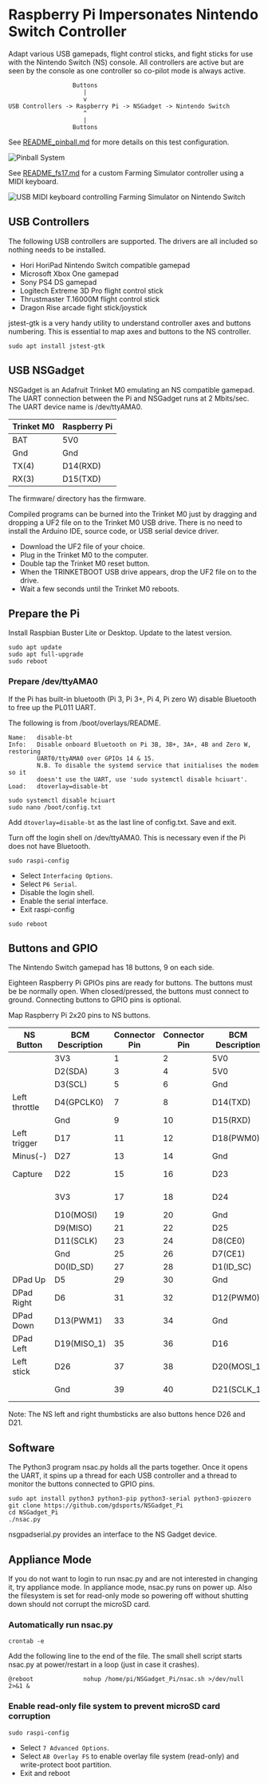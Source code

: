 # Raspberry Pi Impersonates Nintendo Switch Controller

Adapt various USB gamepads, flight control sticks, and fight sticks for use
with the Nintendo Switch (NS) console. All controllers are active but are seen
by the console as one controller so co-pilot mode is always active.

```
                  Buttons
                     |
                     v
USB Controllers -> Raspberry Pi -> NSGadget -> Nintendo Switch
                     ^
                     |
                  Buttons
```

See [README_pinball.md](./README_pinball.md) for more details on this test configuration.

![Pinball System](./images/pinball_system_small.jpg)

See [README_fs17.md](./README_fs17.md) for a custom Farming Simulator controller using a MIDI keyboard.

![USB MIDI keyboard controlling Farming Simulator on Nintendo Switch](./images/farm_sim_midi_small.jpg)

## USB Controllers

The following USB controllers are supported. The drivers are all included so
nothing needs to be installed.

* Hori HoriPad Nintendo Switch compatible gamepad
* Microsoft Xbox One gamepad
* Sony PS4 DS gamepad
* Logitech Extreme 3D Pro flight control stick
* Thrustmaster T.16000M flight control stick
* Dragon Rise arcade fight stick/joystick

jstest-gtk is a very handy utility to understand controller axes and buttons
numbering. This is essential to map axes and buttons to the NS controller.

```
sudo apt install jstest-gtk
```

## USB NSGadget

NSGadget is an Adafruit Trinket M0 emulating an NS compatible gamepad. The UART
connection between the Pi and NSGadget runs at 2 Mbits/sec. The UART device
name is /dev/ttyAMA0.

|Trinket M0 |Raspberry Pi
|-----------|------------
|BAT        |5V0
|Gnd        |Gnd
|TX(4)      |D14(RXD)
|RX(3)      |D15(TXD)

The firmware/ directory has the firmware.

Compiled programs can be burned into the Trinket M0 just by dragging and
dropping a UF2 file on to the Trinket M0 USB drive. There is no need to install
the Arduino IDE, source code, or USB serial device driver.

* Download the UF2 file of your choice.
* Plug in the Trinket M0 to the computer.
* Double tap the Trinket M0 reset button.
* When the TRINKETBOOT USB drive appears, drop the UF2 file on to the drive.
* Wait a few seconds until the Trinket M0 reboots.

## Prepare the Pi

Install Raspbian Buster Lite or Desktop. Update to the latest version.

```
sudo apt update
sudo apt full-upgrade
sudo reboot
```

### Prepare /dev/ttyAMA0

If the Pi has built-in bluetooth (Pi 3, Pi 3+, Pi 4, Pi zero W) disable
Bluetooth to free up the PL011 UART.

The following is from /boot/overlays/README.

```
Name:   disable-bt
Info:   Disable onboard Bluetooth on Pi 3B, 3B+, 3A+, 4B and Zero W, restoring
        UART0/ttyAMA0 over GPIOs 14 & 15.
        N.B. To disable the systemd service that initialises the modem so it
        doesn't use the UART, use 'sudo systemctl disable hciuart'.
Load:   dtoverlay=disable-bt
```

```
sudo systemctl disable hciuart
sudo nano /boot/config.txt
```
Add `dtoverlay=disable-bt` as the last line of config.txt. Save and exit.

Turn off the login shell on /dev/ttyAMA0. This is necessary even if the Pi does
not have Bluetooth.

```
sudo raspi-config
```

* Select `Interfacing Options`.
* Select `P6 Serial`.
* Disable the login shell.
* Enable the serial interface.
* Exit raspi-config

```
sudo reboot
```

## Buttons and GPIO

The Nintendo Switch gamepad has 18 buttons, 9 on each side.

Eighteen Raspberry Pi GPIOs pins are ready for buttons. The buttons must be
be normally open. When closed/pressed, the buttons must connect to ground.
Connecting buttons to GPIO pins is optional.

Map Raspberry Pi 2x20 pins to NS buttons.

|NS Button      |BCM Description    |Connector Pin  |Connector Pin  |BCM Description    |NS Button      |
|---------------|-------------------|---------------|---------------|-------------------|---------------|
|               |3V3                |              1|              2|5V0                |               |
|               |D2(SDA)            |              3|              4|5V0                |               |
|               |D3(SCL)            |              5|              6|Gnd                |               |
|Left throttle  |D4(GPCLK0)         |              7|              8|D14(TXD)           |               |
|               |Gnd                |              9|             10|D15(RXD)           |               |
|Left trigger   |D17                |             11|             12|D18(PWM0)          |               |
|Minus(-)       |D27                |             13|             14|Gnd                |               |
|Capture        |D22                |             15|             16|D23                |Right throttle |
|               |3V3                |             17|             18|D24                |Right trigger  |
|               |D10(MOSI)          |             19|             20|Gnd                |               |
|               |D9(MISO)           |             21|             22|D25                |Plus(+)        |
|               |D11(SCLK)          |             23|             24|D8(CE0)            |Home           |
|               |Gnd                |             25|             26|D7(CE1)            |A              |
|               |D0(ID_SD)          |             27|             28|D1(ID_SC)          |               |
|DPad Up        |D5                 |             29|             30|Gnd                |               |
|DPad Right     |D6                 |             31|             32|D12(PWM0)          |B              |
|DPad Down      |D13(PWM1)          |             33|             34|Gnd                |               |
|DPad Left      |D19(MISO_1)        |             35|             36|D16                |X              |
|Left stick     |D26                |             37|             38|D20(MOSI_1)        |Y              |
|               |Gnd                |             39|             40|D21(SCLK_1)        |Right stick    |

Note: The NS left and right thumbsticks are also buttons hence D26 and D21.

## Software

The Python3 program nsac.py holds all the parts together. Once it opens the
UART, it spins up a thread for each USB controller and a thread to monitor the
buttons connected to GPIO pins.

```
sudo apt install python3 python3-pip python3-serial python3-gpiozero
git clone https://github.com/gdsports/NSGadget_Pi
cd NSGadget_Pi
./nsac.py
```

nsgpadserial.py provides an interface to the NS Gadget device.

## Appliance Mode

If you do not want to login to run nsac.py and are not interested in changing
it, try appliance mode. In appliance mode, nsac.py runs on power up. Also the
filesystem is set for read-only mode so powering off without shutting down
should not corrupt the microSD card.

### Automatically run nsac.py

```
crontab -e
```

Add the following line to the end of the file. The small shell script starts
nsac.py at power/restart in a loop (just in case it crashes).

```
@reboot              nohup /home/pi/NSGadget_Pi/nsac.sh >/dev/null 2>&1 &
```

### Enable read-only file system to prevent microSD card corruption

```
sudo raspi-config
```

* Select `7 Advanced Options`.
* Select `AB Overlay FS` to enable overlay file system (read-only) and write-protect boot partition.
* Exit and reboot

